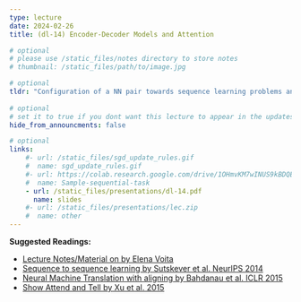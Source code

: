 ```yaml
---
type: lecture
date: 2024-02-26
title: (dl-14) Encoder-Decoder Models and Attention

# optional
# please use /static_files/notes directory to store notes
# thumbnail: /static_files/path/to/image.jpg 

# optional
tldr: "Configuration of a NN pair towards sequence learning problems and learning to selectively focus"
  
# optional
# set it to true if you dont want this lecture to appear in the updates section
hide_from_announcments: false

# optional
links: 
    #- url: /static_files/sgd_update_rules.gif
    #  name: sgd_update_rules.gif
    #- url: https://colab.research.google.com/drive/1OHmvKM7wINUS9kBDQExY_oDKK4AX-wgN?usp=sharing
    #  name: Sample-sequential-task
    - url: /static_files/presentations/dl-14.pdf
      name: slides
    #- url: /static_files/presentations/lec.zip
    #  name: other
---
```

**Suggested Readings:**
- [Lecture Notes/Material on by Elena Voita](https://lena-voita.github.io/nlp_course/seq2seq_and_attention.html)
- [Sequence to sequence learning by Sutskever et al. NeurIPS 2014](https://arxiv.org/abs/1409.3215)
- [Neural Machine Translation with aligning by Bahdanau et al. ICLR 2015](https://arxiv.org/abs/1409.0473)
- [Show Attend and Tell by Xu et al. 2015](https://arxiv.org/pdf/1502.03044.pdf) 
